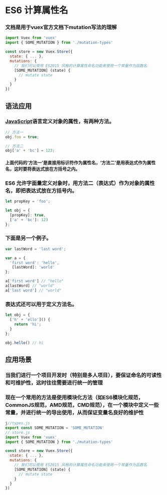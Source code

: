 # ES6 计算属性名





### 文档是用于vuex官方文档下mutation写法的理解

```js
import Vuex from 'vuex'
import { SOME_MUTATION } from './mutation-types'

const store = new Vuex.Store({
  state: { ... },
  mutations: {
    // 我们可以使用 ES2015 风格的计算属性命名功能来使用一个常量作为函数名
    [SOME_MUTATION] (state) {
      // mutate state
    }
  }
})
```



## 语法应用

### [JavaScript](https://so.csdn.net/so/search?from=pc_blog_highlight&q=JavaScript)语言定义对象的属性，有两种方法。



```javascript
// 方法一
obj.foo = true;

// 方法二
obj['a' + 'bc'] = 123;
```

#### 上面代码的‘方法一’是直接用标识符作为属性名，‘方法二’是用表达式作为属性名，这时要将表达式放在方括号之内。



### ES6 允许字面量定义对象时，用方法二（表达式）作为对象的属性名，即把表达式放在方括号内。

```javascript
let propKey = 'foo';

let obj = {
  [propKey]: true,
  ['a' + 'bc']: 123
};
```



### 下面是另一个例子。

```javascript
var lastWord = 'last word';

var a = {
  'first word': 'hello',
   [lastWord]: 'world'
};

a['first word'] // "hello"
a[lastWord] // "world"
a['last word'] // "world"
```



### 表达式还可以用于定义方法名。

```javascript
let obj = {
  ['h' + 'ello']() {
    return 'hi';
  }
};

obj.hello() // hi
```



## 应用场景

### 当我们进行一个项目开发时（特别是多人项目），要保证命名的可读性和可维护性，这时往往需要进行统一的管理

### 现在一个常用的方法是使用模块化方法（如ES6模块化规范，CommonJS规范，AMD规范，CMD规范），在一个模块中定义一些常量，并进行统一的导出使用，从而保证变量名良好的维护性



```javascript
j//types.js
export const SOME_MUTATION = 'SOME_MUTATION'
// store.js
import Vuex from 'vuex'
import { SOME_MUTATION } from './mutation-types'

const store = new Vuex.Store({
  state: { ... },
  mutations: {
    // 我们可以使用 ES2015 风格的计算属性命名功能来使用一个常量作为函数名
    [SOME_MUTATION] (state) {
      // mutate state
    }
  }
})
```

